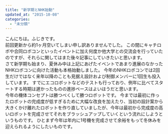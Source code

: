 ```yaml
---
title: "新学期とNHK始動"
updated_at: "2015-10-08"
categories: 
  - "未分類"
---
```


こんにちは。ふじきです。  
前回更新から約1ヶ月空いてしまい申し訳ありませんでした。 この間にキャチロボや合同ロボコンといったイベントに加え何度か他大学との交流会を行っていたのですが、それらに関してはまた後々記事にしていきたいと思います。  
さて新学期も始まり、夏休み中は上記にあげたイベントであまり進展のなかったNHKロボコンに向けた活動も本格始動しました。 今年のNHKロボコンでは2回生だけではなく来年以降のことも見据え設計および制御メンバーに1回生も投入しています。 すでにエコロボットなどのテストも行っており、例年に比べてスタートする時期は遅かったものの進捗ペースはよいほうだと思います。  
今年の機体コンセプトは勝つべくして勝つロボットです。 今までは最初に作ったロボットの完成度が低すぎるために大幅な改良を加えたり、当初の設計案から大きくかけ離れたロボットを作り直していましたが、今年は最初から完成度の高いロボットを完成させてそれをブラッシュアップしていくという流れにしようというものです。 ひとまず今年は年内に1号機を完成させて余裕をもって冬休みを迎えられるようにしたいものです。
